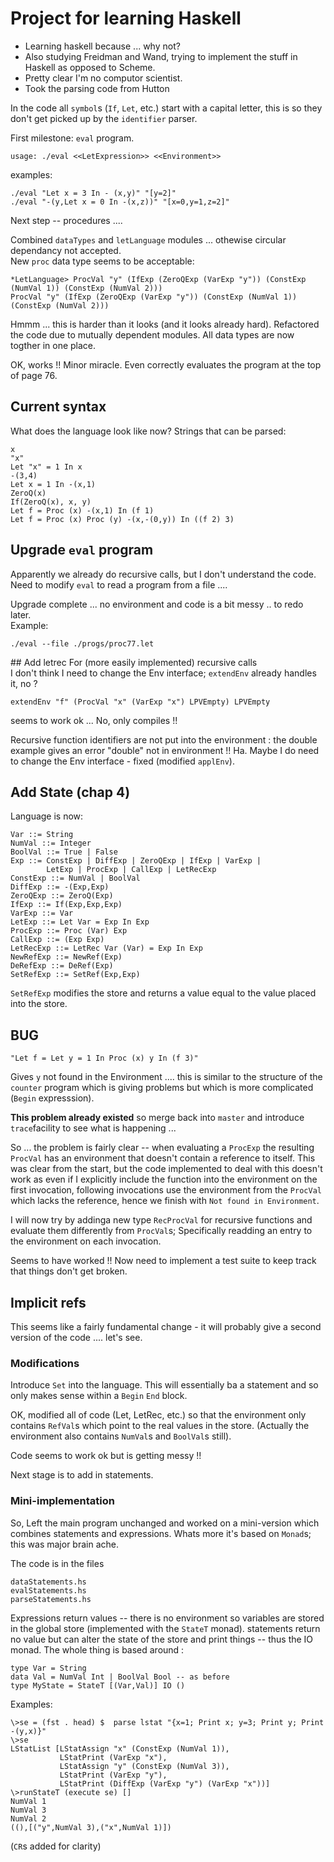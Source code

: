 # Project for learning Haskell #

 - Learning haskell because ... why not?  
 - Also studying Freidman and Wand, trying to implement the
stuff in Haskell as opposed to Scheme.  
 - Pretty clear I'm no computor scientist.
 - Took the parsing code from Hutton

In the code all `symbol`s (`If`, `Let`, etc.) start with a capital
letter, this is so they don't get picked up by the `identifier`
parser.

First milestone: `eval` program.
```
usage: ./eval <<LetExpression>> <<Environment>>
```  
examples:
```
./eval "Let x = 3 In - (x,y)" "[y=2]"
./eval "-(y,Let x = 0 In -(x,z))" "[x=0,y=1,z=2]"
```

Next step -- procedures ....

Combined `dataTypes` and `letLanguage` modules ... othewise circular dependancy not accepted.  
New `proc` data type seems to be acceptable:  
```
*LetLanguage> ProcVal "y" (IfExp (ZeroQExp (VarExp "y")) (ConstExp (NumVal 1)) (ConstExp (NumVal 2)))
ProcVal "y" (IfExp (ZeroQExp (VarExp "y")) (ConstExp (NumVal 1)) (ConstExp (NumVal 2)))
```

Hmmm ... this is harder than it looks (and it looks already hard). Refactored the code due to
mutually dependent modules. All data types are now togther in one place.

OK, works !! Minor miracle. Even correctly evaluates the program at the top of page 76.

## Current syntax 
What does the language look like now? Strings that can be parsed:
```
x  
"x"  
Let "x" = 1 In x  
-(3,4)  
Let x = 1 In -(x,1)  
ZeroQ(x)  
If(ZeroQ(x), x, y)  
Let f = Proc (x) -(x,1) In (f 1)
Let f = Proc (x) Proc (y) -(x,-(0,y)) In ((f 2) 3)
```

## Upgrade `eval` program
Apparently we already do recursive calls, but I don't understand the code.  
Need to modify `eval` to read a program from a file ....

Upgrade complete ... no environment and code is a bit messy .. to redo later.  
Example:
```
./eval --file ./progs/proc77.let
```

## Add letrec
For (more easily implemented) recursive calls   
I don't think I need to change the Env interface; `extendEnv` already handles it, no ?
```
extendEnv "f" (ProcVal "x" (VarExp "x") LPVEmpty) LPVEmpty
```
seems to work ok ... No, only compiles !!  

Recursive function identifiers are not put into the environment : the double example
gives an error "double" not in environment !! Ha. Maybe I do need to change the Env interface - fixed (modified `applEnv`).

## Add State (chap 4)
Language is now:

```
Var ::= String
NumVal ::= Integer
BoolVal ::= True | False
Exp ::= ConstExp | DiffExp | ZeroQExp | IfExp | VarExp |  
        LetExp | ProcExp | CallExp | LetRecExp  
ConstExp ::= NumVal | BoolVal
DiffExp ::= -(Exp,Exp)
ZeroQExp ::= ZeroQ(Exp)
IfExp ::= If(Exp,Exp,Exp)
VarExp ::= Var
LetExp ::= Let Var = Exp In Exp
ProcExp ::= Proc (Var) Exp
CallExp ::= (Exp Exp)
LetRecExp ::= LetRec Var (Var) = Exp In Exp
NewRefExp ::= NewRef(Exp)
DeRefExp ::= DeRef(Exp)
SetRefExp ::= SetRef(Exp,Exp)
```

`SetRefExp` modifies the store and returns a value equal to the value
placed into the store.

## BUG
```
"Let f = Let y = 1 In Proc (x) y In (f 3)"
```
Gives `y` not found in the Environment .... this is similar to the
structure of the `counter` program which is giving problems but
which is more complicated (`Begin` expresssion).

**This problem already existed** so merge back into `master` and
introduce `trace`facility to see what is happening ...

So ... the problem is fairly clear -- when evaluating a
`ProcExp` the resulting `ProcVal` has an environment that doesn't
contain a reference to itself. This was clear from the start, but
the code implemented to deal with this doesn't work as even
if I explicitly include the function into the environment on the
first invocation, following invocations use the environment from
the `ProcVal` which lacks the reference, hence we finish with
`Not found in Environment`.  

I will now try by addinga new type `RecProcVal` for recursive
functions and evaluate them differently from `ProcVal`s; Specifically
readding an entry to the environment on each invocation.

Seems to have worked !! Now need to implement a test suite to keep
track that things don't get broken.

## Implicit refs
This seems like a fairly fundamental change - it will probably give a
second version of the code .... let's see.

### Modifications
Introduce `Set` into the language. This will essentially ba a statement
and so only makes sense within a `Begin` `End` block.

OK, modified all of code (Let, LetRec, etc.) so that the environment
only contains `RefVal`s which point to the real values in the store.
(Actually the environment also contains `NumVal`s and `BoolVal`s still).

Code seems to work ok but is getting messy !!

Next stage is to add in statements.

### Mini-implementation
So, Left the main program unchanged and worked on a mini-version which
combines statements and expressions. Whats more it's based on `Monad`s;
this was major brain ache.

The code is in the files
```
dataStatements.hs
evalStatements.hs
parseStatements.hs
```
Expressions return values -- there is no environment so variables are
stored in the global store (implemented with the `StateT` monad). statements
return no value but can alter the state of the store and print things --
thus the IO monad. The whole thing is based around :

```
type Var = String
data Val = NumVal Int | BoolVal Bool -- as before
type MyState = StateT [(Var,Val)] IO ()
```

Examples:
```
\>se = (fst . head) $  parse lstat "{x=1; Print x; y=3; Print y; Print -(y,x)}"
\>se
LStatList [LStatAssign "x" (ConstExp (NumVal 1)),
           LStatPrint (VarExp "x"),
           LStatAssign "y" (ConstExp (NumVal 3)),
           LStatPrint (VarExp "y"),
           LStatPrint (DiffExp (VarExp "y") (VarExp "x"))]
\>runStateT (execute se) []
NumVal 1
NumVal 3
NumVal 2
((),[("y",NumVal 3),("x",NumVal 1)])
```
(`CR`s added for clarity)
